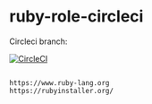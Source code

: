 # ruby-role-circleci

Circleci  branch:

[![CircleCI](https://circleci.com/gh/githubfoam/ruby-role-circleci/tree/master.svg?style=svg)](https://circleci.com/gh/githubfoam/ruby-role-circleci/tree/master)

~~~~

https://www.ruby-lang.org
https://rubyinstaller.org/

~~~~

